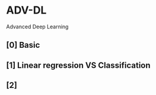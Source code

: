 # ADV-DL
Advanced Deep Learning

## [0] Basic



## [1] Linear regression VS Classification




## [2]
